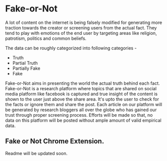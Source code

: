 # Fake-or-Not

A lot of content on the internet is being falsely modified for generating more traction towards the creator or screening users from the actual fact.
They tend to play with emotions of the end user by targeting areas like religion, patrotism, politics and common beliefs.

The data can be roughly categorized into following categories -

- Truth
- Partial Truth
- Partially Fake
- Fake

Fake-or-Not aims in presenting the world the actual truth behind each fact. Fake-or-Not is a research platform where topics that are shared on social media platform like facebook is captured and true insight of the content is shown to the user just above the share area. It's upto the user to check for the facts or ignore them and share the post. Each article on our platform will be generated by research bloggers all over the globe who has gained our trust through proper screening process. Efforts will be made so that, no data on this platform will be posted without ample amount of valid empirical data.

## Fake or Not Chrome Extension.

Readme will be updated soon.
